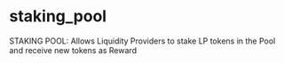# staking_pool
STAKING POOL: Allows Liquidity Providers to stake LP tokens in the Pool and receive new tokens as Reward
